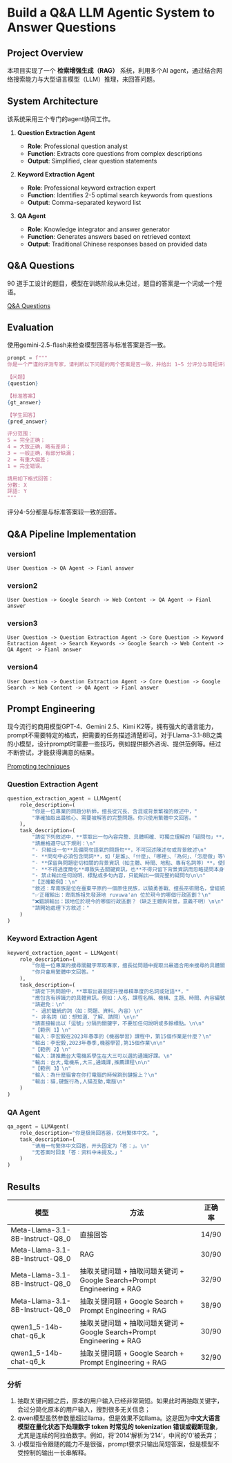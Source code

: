 # Build a Q&A LLM Agentic System to Answer Questions

## Project Overview

本项目实现了一个 **检索增强生成（RAG）** 系统，利用多个AI agent，通过结合网络搜索能力与大型语言模型（LLM）推理，来回答问题。

## System Architecture

该系统采用三个专门的agent协同工作。

1. **Question Extraction Agent**
   - **Role**: Professional question analyst
   - **Function**: Extracts core questions from complex descriptions
   - **Output**: Simplified, clear question statements
   
2. **Keyword Extraction Agent**
   - **Role**: Professional keyword extraction expert
   - **Function**: Identifies 2-5 optimal search keywords from questions
   - **Output**: Comma-separated keyword list
   
3. **QA Agent**
   - **Role**: Knowledge integrator and answer generator
   - **Function**: Generates answers based on retrieved context
   - **Output**: Traditional Chinese responses based on provided data

## Q&A Questions

90 道手工设计的题目，模型在训练阶段从未见过，题目的答案是一个词或一个短语。

[Q&A Questions](https://github.com/Aaricis/Retrieval-Augmented-Generation-with-Agentic-System/blob/main/qa.csv)

## Evaluation

使用gemini-2.5-flash来检查模型回答与标准答案是否一致。

```python
prompt = f"""
你是一个严谨的评测专家，请判断以下问题的两个答案是否一致，并给出 1~5 分评分与简短评语：

【问题】
{question}

【标准答案】
{gt_answer}

【学生回答】
{pred_answer}

评分范围：
5 = 完全正确；
4 = 大致正确，略有差异；
3 = 一般正确，有部分缺漏；
2 = 有重大偏差；
1 = 完全错误。

請用如下格式回答：
分數: X
評語: Y
"""
```

评分4-5分都是与标准答案较一致的回答。

## Q&A Pipeline Implementation

### version1

```
User Question -> QA Agent -> Fianl answer
```

### version2

```
User Question -> Google Search -> Web Content -> QA Agent -> Fianl answer
```

### version3

```
User Question -> Question Extraction Agent -> Core Question -> Keyword Extraction Agent -> Search Keywords -> Google Search -> Web Content -> QA Agent -> Fianl answer
```

### version4

```
User Question -> Question Extraction Agent -> Core Question -> Google Search -> Web Content -> QA Agent -> Fianl answer
```

## Prompt Engineering

现今流行的商用模型GPT-4、Gemini 2.5、Kimi K2等，拥有强大的语言能力，prompt不需要特定的格式，把需要的任务描述清楚即可。对于Llama-3.1-8B之类的小模型，设计prompt时需要一些技巧，例如提供额外咨询、提供范例等。经过不断尝试，才能获得满意的结果。

[Prompting techniques](https://www.youtube.com/watch?v=A3Yx35KrSN0) 

### Question Extraction Agent

```python
question_extraction_agent = LLMAgent(
    role_description=(
        "你是一位專業的問題分析師，擅長從冗長、含混或背景繁複的敘述中，"
        "準確抽取出最核心、需要被解答的完整問題。你只使用繁體中文回答。"
    ),
    task_description=(
        "請從下列敘述中，**萃取出一句內容完整、具體明確、可獨立理解的「疑問句」**，這句話必須清楚地表達使用者真正想知道的事情。\n\n"
        "請嚴格遵守以下規則：\n"
        "- 只輸出一句**具備問句語氣的問題句**，不可回述陳述句或背景敘述\n"
        "- **問句中必須包含問詞**，如「是誰」、「什麼」、「哪裡」、「為何」、「怎麼做」等\n"
        "- **保留與問題密切相關的背景資訊（如主體、時間、地點、專有名詞等）**，使問句本身具備足夠上下文，能獨立理解\n"
        "- **不得過度簡化**導致失去關鍵資訊，也**不得只留下背景資訊而忽略提問本身**\n"
        "- 禁止輸出任何說明、標點或多句內容，只能輸出一個完整的疑問句\n\n"
        "【正確範例】：\n"
        "敘述：卑南族是位在臺東平原的一個原住民族，以驍勇善戰、擅長巫術聞名，曾經統治整個臺東平原。相傳卑南族的祖先發源自 ruvuwa'an，該地位於現今的哪個行政區劃？\n"
        "✅正確輸出：卑南族祖先發源地 ruvuwa'an 位於現今的哪個行政區劃？\n"
        "❌錯誤輸出：該地位於現今的哪個行政區劃？（缺乏主體與背景，意義不明）\n\n"
        "請開始處理下方敘述："
    )
)
```

### Keyword Extraction Agent

```python
keyword_extraction_agent = LLMAgent(
    role_description=(
        "你是一位專業的搜尋關鍵字萃取專家，擅長從問題中提取出最適合用來搜尋的具體關鍵詞或短語。"
        "你只會用繁體中文回答。"
    ),
    task_description=(
        "請從下列問題中，**萃取出最能提升搜尋精準度的名詞或短語**，"
        "應包含有辨識力的具體資訊，例如：人名、課程名稱、機構、主題、時間、內容編號等。\n\n"
        "請避免：\n"
        "- 過於籠統的詞（如：問題、資料、內容）\n"
        "- 非名詞（如：想知道、了解、請問）\n\n"
        "請直接輸出以「逗號」分隔的關鍵字，不要加任何說明或多餘標點。\n\n"
        "【範例 1】\n"
        "輸入：李宏毅在2023年春季的《機器學習》課程中，第15個作業是什麼？\n"
        "輸出：李宏毅,2023年春季,機器學習,第15個作業\n\n"
        "【範例 2】\n"
        "輸入：請推薦台大電機系學生在大三可以選的通識好課。\n"
        "輸出：台大,電機系,大三,通識課,推薦課程\n\n"
        "【範例 3】\n"
        "輸入：為什麼貓會在你打電腦的時候跳到鍵盤上？\n"
        "輸出：貓,鍵盤行為,人貓互動,電腦\n"
    )
)
```

### QA Agent

```python
qa_agent = LLMAgent(
    role_description="你是极简回答器，仅用繁体中文。",
    task_description=(
        "请用一句繁体中文回答，开头固定为「答：」。\n"
        "无答案时回复「答：资料中未提及。」"
    )
)
```

## Results


| 模型                            | 方法                                                         | 正确率 |
| ------------------------------- | ------------------------------------------------------------ | ------ |
| Meta-Llama-3.1-8B-Instruct-Q8_0 | 直接回答                                                     | 14/90  |
| Meta-Llama-3.1-8B-Instruct-Q8_0 | RAG                                                          | 30/90  |
| Meta-Llama-3.1-8B-Instruct-Q8_0 | 抽取关键问题 + 抽取问题关键词 + Google Search+Prompt Engineering + RAG | 32/90  |
| Meta-Llama-3.1-8B-Instruct-Q8_0 | 抽取关键问题 + Google Search + Prompt Engineering + RAG      | 38/90  |
| qwen1_5-14b-chat-q6_k           | 抽取关键问题 + 抽取问题关键词 + Google Search+Prompt Engineering + RAG | 30/90  |
| qwen1_5-14b-chat-q6_k           | 抽取关键问题 + Google Search + Prompt Engineering + RAG      | 32/90  |

### 分析

1. 抽取关键问题之后，原本的用户输入已经非常简短。如果此时再抽取关键字，会过分简化原本的用户输入，搜到很多无关信息；
2. qwen模型虽然参数量超过llama，但是效果不如llama。这是因为**中文大语言模型在量化状态下处理数字 token 时常见的 tokenization 错误或截断现象**，尤其是连续的阿拉伯数字。例如，将’2014‘解析为’214‘，中间的'0'被丢弃；
3. 小模型指令跟随的能力不是很强，prompt要求只输出简短答案，但是模型不受控制的输出一长串解释。
